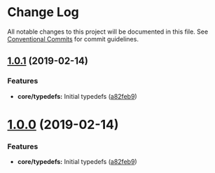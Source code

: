 # Change Log

All notable changes to this project will be documented in this file.
See [Conventional Commits](https://conventionalcommits.org) for commit guidelines.

## [1.0.1](https://github.com/etm12/etotama/compare/v0.6.0...v1.0.1) (2019-02-14)


### Features

* **core/typedefs:** Initial typedefs ([a82feb9](https://github.com/etm12/etotama/commit/a82feb9))





# [1.0.0](https://github.com/etm12/etotama/compare/v0.6.0...v1.0.0) (2019-02-14)


### Features

* **core/typedefs:** Initial typedefs ([a82feb9](https://github.com/etm12/etotama/commit/a82feb9))
